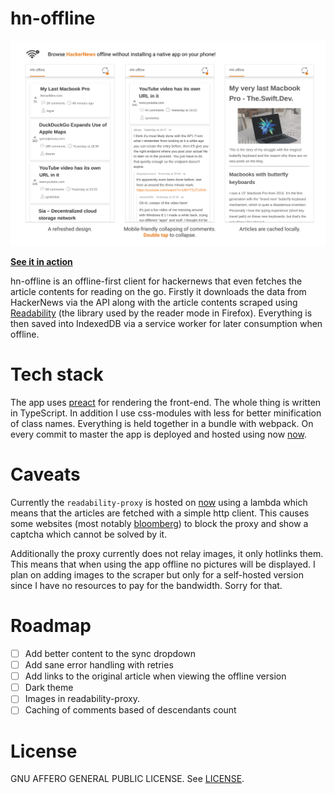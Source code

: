 # hn-offline

![A banner with three mobile screenshots of hn-ffline side by side and some descriptions](assets/banner.png)

**[See it in action](https://hn-offline.albert-koczy.com/)**

hn-offline is an offline-first client for hackernews that even fetches the article contents for reading on the go. Firstly it downloads the data from HackerNews via the API along with the article contents scraped using [Readability](https://github.com/mozilla/readability) (the library used by the reader mode in Firefox). Everything is then saved into IndexedDB via a service worker for later consumption when offline.

# Tech stack

The app uses [preact](https://preactjs.com/) for rendering the front-end. The whole thing is written in TypeScript. In addition I use css-modules with less for better minification of class names. Everything is held together in a bundle with webpack. On every commit to master the app is deployed and hosted using now [now](https://zeit.co/now).

# Caveats

Currently the `readability-proxy` is hosted on [now](https://zeit.co/now) using a lambda which means that the articles are fetched with a simple http client. This causes some websites (most notably [bloomberg](https://www.bloomberg.com/europe)) to block the proxy and show a captcha which cannot be solved by it.

Additionally the proxy currently does not relay images, it only hotlinks them. This means that when using the app offline no pictures will be displayed. I plan on adding images to the scraper but only for a self-hosted version since I have no resources to pay for the bandwidth. Sorry for that.

# Roadmap

- [ ] Add better content to the sync dropdown
- [ ] Add sane error handling with retries
- [ ] Add links to the original article when viewing the offline version
- [ ] Dark theme
- [ ] Images in readability-proxy.
- [ ] Caching of comments based of descendants count

# License

GNU AFFERO GENERAL PUBLIC LICENSE. See [LICENSE](license).